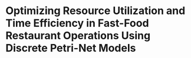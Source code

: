 # Optimizing Resource Utilization and Time Efficiency in Fast-Food Restaurant Operations Using Discrete Petri-Net Models
